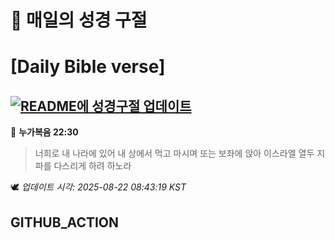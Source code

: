 # 🙏 매일의 성경 구절
# [Daily Bible verse]
## [![README에 성경구절 업데이트](https://github.com/DONGSUKA/first_test/actions/workflows/update-readme-bible.yml/badge.svg)](https://github.com/DONGSUKA/first_test/actions/workflows/update-readme-bible.yml)
<!-- START_BIBLE_VERSE -->
📖 **누가복음 22:30**
> 너희로 내 나라에 있어 내 상에서 먹고 마시며 또는 보좌에 앉아 이스라엘 열두 지파를 다스리게 하려 하노라

🕊️ _업데이트 시각: 2025-08-22 08:43:19 KST_
  <!-- END_BIBLE_VERSE -->
## GITHUB_ACTION
